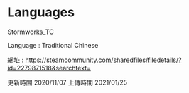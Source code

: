 # Languages
 Stormworks_TC
 
 Language : Traditional Chinese
 
 網址 : https://steamcommunity.com/sharedfiles/filedetails/?id=2279871518&searchtext=

更新時間 2020/11/07
上傳時間 2021/01/25
